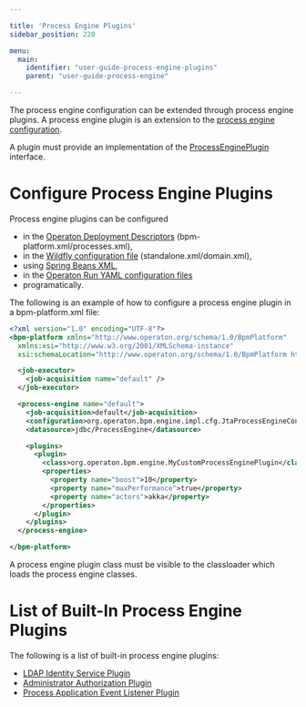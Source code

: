 ```yaml
---

title: 'Process Engine Plugins'
sidebar_position: 220

menu:
  main:
    identifier: "user-guide-process-engine-plugins"
    parent: "user-guide-process-engine"

---
```



The process engine configuration can be extended through process engine plugins. A process engine plugin is an
extension to the [process engine configuration](../process-engine/process-engine-bootstrapping.md).

A plugin must provide an implementation of the
<a class="javadocref" href="https://docs.operaton.org/reference/latest/javadoc/org/operaton/bpm/engine/impl/cfg/ProcessEnginePlugin.html">ProcessEnginePlugin</a> interface.


# Configure Process Engine Plugins

Process engine plugins can be configured

* in the [Operaton Deployment Descriptors](../../reference/deployment-descriptors/index.md) (bpm-platform.xml/processes.xml),
* in the [Wildfly configuration file](../runtime-container-integration/jboss.md) (standalone.xml/domain.xml),
* using [Spring Beans XML](../spring-framework-integration/index.md#configure-a-process-engine-plugin-in-spring),
* in the [Operaton Run YAML configuration files](../operaton-bpm-run.md#process-engine-plugin-registration)
* programatically.

The following is an example of how to configure a process engine plugin in a bpm-platform.xml file:

```xml
<?xml version="1.0" encoding="UTF-8"?>
<bpm-platform xmlns="http://www.operaton.org/schema/1.0/BpmPlatform"
  xmlns:xsi="http://www.w3.org/2001/XMLSchema-instance"
  xsi:schemaLocation="http://www.operaton.org/schema/1.0/BpmPlatform http://www.operaton.org/schema/1.0/BpmPlatform ">

  <job-executor>
    <job-acquisition name="default" />
  </job-executor>

  <process-engine name="default">
    <job-acquisition>default</job-acquisition>
    <configuration>org.operaton.bpm.engine.impl.cfg.JtaProcessEngineConfiguration</configuration>
    <datasource>jdbc/ProcessEngine</datasource>

    <plugins>
      <plugin>
        <class>org.operaton.bpm.engine.MyCustomProcessEnginePlugin</class>
        <properties>
          <property name="boost">10</property>
          <property name="maxPerformance">true</property>
          <property name="actors">akka</property>
        </properties>
      </plugin>
    </plugins>
  </process-engine>

</bpm-platform>
```

A process engine plugin class must be visible to the classloader which loads the process engine classes.


# List of Built-In Process Engine Plugins

The following is a list of built-in process engine plugins:

* [LDAP Identity Service Plugin](../process-engine/identity-service.md#the-ldap-identity-service)
* [Administrator Authorization Plugin](../process-engine/authorization-service.md#the-administrator-authorization-plugin)
* [Process Application Event Listener Plugin](../process-applications/process-application-event-listeners.md)
